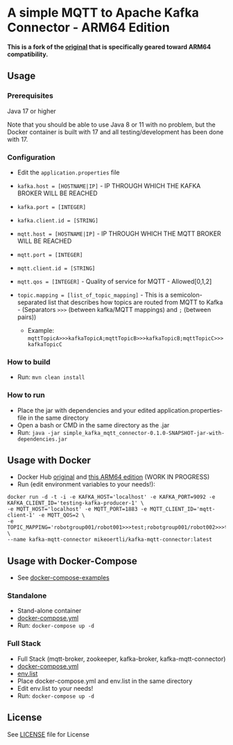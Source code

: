 # A simple MQTT to Apache Kafka Connector - ARM64 Edition

**This is a fork of the [original](https://github.com/ipa-digitools/simple-kafka-mqtt-connector) that is specifically
geared toward ARM64 compatibility.**

## Usage

### Prerequisites
Java 17 or higher

Note that you should be able to use Java 8 or 11 with no problem, but the Docker container is built with 17 and
all testing/development has been done with 17.


### Configuration

* Edit the `application.properties` file

* `kafka.host = [HOSTNAME|IP]` - IP THROUGH WHICH THE KAFKA BROKER WILL BE REACHED
* `kafka.port = [INTEGER]`
* `kafka.client.id = [STRING]`
* `mqtt.host = [HOSTNAME|IP]` - IP THROUGH WHICH THE MQTT BROKER WILL BE REACHED
* `mqtt.port = [INTEGER]`
* `mqtt.client.id = [STRING]`
* `mqtt.qos = [INTEGER]` - Quality of service for MQTT - Allowed[0,1,2]
* `topic.mapping = [list_of_topic_mapping]` - This is a semicolon-separated list that describes how topics are routed from MQTT to Kafka - (Separators `>>>` (between kafka/MQTT mappings) and `;` (between pairs)) 
  * Example: `mqttTopicA>>>kafkaTopicA;mqttTopicB>>>kafkaTopicB;mqttTopicC>>>kafkaTopicC`

### How to build

* Run: `mvn clean install`


### How to run

* Place the jar with dependencies and your edited application.properties-file in the same directory
* Open a bash or CMD in the same directory as the .jar
* Run: `java -jar simple_kafka_mqtt_connector-0.1.0-SNAPSHOT-jar-with-dependencies.jar`


## Usage with Docker

* Docker Hub [original](https://hub.docker.com/r/arthurgrigo/simple-kafka-mqtt-connector) and [this ARM64 edition](https://hub.docker.com/r/mikeoertli/simple-arm64-kafka-mqtt-connector) (WORK IN PROGRESS)
* Run (edit environment variables to your needs!): 

```shell
docker run -d -t -i -e KAFKA_HOST='localhost' -e KAFKA_PORT=9092 -e KAFKA_CLIENT_ID='testing-kafka-producer-1' \
-e MQTT_HOST='localhost' -e MQTT_PORT=1883 -e MQTT_CLIENT_ID='mqtt-client-1' -e MQTT_QOS=2 \
-e TOPIC_MAPPING='robotgroup001/robot001>>>test;robotgroup001/robot002>>>test02;robotgroup001/robot003>>>test03'  \
--name kafka-mqtt-connector mikeoertli/kafka-mqtt-connector:latest
```


## Usage with Docker-Compose

* See [docker-compose-examples](docker-compose)

### Standalone

* Stand-alone container
* [docker-compose.yml](docker-compose/standalone/docker-compose.yml)
* Run: `docker-compose up -d`


### Full Stack

* Full Stack (mqtt-broker, zookeeper, kafka-broker, kafka-mqtt-connector)
* [docker-compose.yml](docker-compose/fullstack/docker-compose.yml)
* [env.list](docker-compose/fullstack/env.list)
* Place docker-compose.yml and env.list in the same directory
* Edit env.list to your needs!
* Run: `docker-compose up -d`


## License
See [LICENSE](LICENSE) file for License
